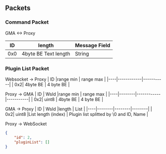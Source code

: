 ## Packets
### Command Packet
GMA <-> Proxy

| ID | length | Message Field |
|----|---------|---------------|
| 0x0 | 4byte BE Text length | String |

### Plugin List Packet
Websocket -> Proxy
| ID |range min  | range max |
|----|------------|-----------|
| 0x2|  4byte BE  | 4 byte BE |

Proxy -> GMA
| ID | WsId |range min  | range max |
|----|--------|------------|-----------|
| 0x2|  uint8 |  4byte BE  | 4 byte BE |

GMA -> Proxy
| ID | WsId |length | List |
|----|--------|--------|--------|
| 0x2| uint8  |List length (index) | Plugin list splitted by \0 and ID, Name |


Proxy -> WebSocket
```json
{
	"id": 2,
	"pluginList": []
}
```